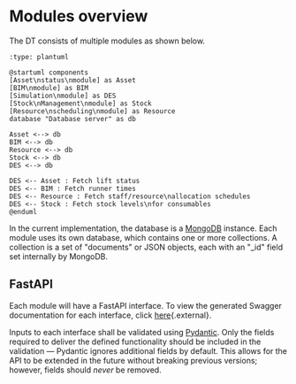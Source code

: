 # Modules overview

The DT consists of multiple modules as shown below.

```{kroki}
:type: plantuml

@startuml components
[Asset\nstatus\nmodule] as Asset
[BIM\nmodule] as BIM
[Simulation\nmodule] as DES
[Stock\nManagement\nmodule] as Stock
[Resource\nscheduling\nmodule] as Resource
database "Database server" as db

Asset <--> db
BIM <--> db
Resource <--> db
Stock <--> db
DES <--> db

DES <-- Asset : Fetch lift status
DES <-- BIM : Fetch runner times
DES <-- Resource : Fetch staff/resource\nallocation schedules
DES <-- Stock : Fetch stock levels\nfor consumables
@enduml
```

In the current implementation, the database is a [MongoDB](https://www.mongodb.com/) instance.
Each module uses its own database, which contains one or more collections.
A collection is a set of "documents" or JSON objects, each with an "_id" field set internally by MongoDB.

## FastAPI

Each module will have a FastAPI interface. To view the generated Swagger documentation for each interface, click [here](/dev){.external}.

Inputs to each interface shall be validated using [Pydantic](https://docs.pydantic.dev/latest/api/base_model/). Only the fields required to deliver the defined functionality should be included in the validation &mdash; Pydantic ignores additional fields by default. This allows for the API to be extended in the future without breaking previous versions; however, fields should *never* be removed.